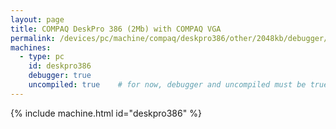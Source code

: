 ```yaml
---
layout: page
title: COMPAQ DeskPro 386 (2Mb) with COMPAQ VGA
permalink: /devices/pc/machine/compaq/deskpro386/other/2048kb/debugger/backtrack/
machines:
  - type: pc
    id: deskpro386
    debugger: true
    uncompiled: true	# for now, debugger and uncompiled must be true to enable BACKTRACK support
---
```


{% include machine.html id="deskpro386" %}
